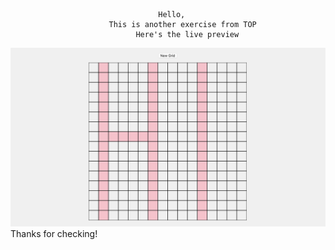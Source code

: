                                     Hello,  
                          This is another exercise from TOP
                                Here's the live preview  
![Live Preview](live-preview.png)  
                                                  Thanks for checking!  
                                                  
